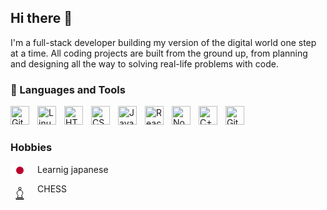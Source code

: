 ## Hi there 👋
I'm a full-stack developer building my version of the digital world one step at a time. All coding projects are built from the ground up, from planning and designing all the way to solving real-life problems with code.

### 🧰 Languages and Tools

<img align="left" alt="Git" width="30px" style="padding-right:10px;" src="https://cdn.jsdelivr.net/gh/devicons/devicon/icons/git/git-original.svg" />
<img align="left" alt="Linux" width="30px" style="padding-right:10px;" src="https://cdn.jsdelivr.net/gh/devicons/devicon/icons/linux/linux-original.svg" />
<img align="left" alt="HTML" width="30px" style="padding-right:10px;" src="https://cdn.jsdelivr.net/gh/devicons/devicon/icons/html5/html5-plain.svg" />
<img align="left" alt="CSS" width="30px" style="padding-right:10px;" src="https://cdn.jsdelivr.net/gh/devicons/devicon/icons/css3/css3-plain.svg" />
<img align="left" alt="JavaScript" width="30px" style="padding-right:10px;" src="https://cdn.jsdelivr.net/gh/devicons/devicon/icons/javascript/javascript-plain.svg" />
<img align="left" alt="React" width="30px" style="padding-right:10px;" src="https://cdn.jsdelivr.net/gh/devicons/devicon/icons/react/react-original.svg" />
<img align="left" alt="NodeJS" width="30px" style="padding-right:10px;" src="https://cdn.jsdelivr.net/gh/devicons/devicon/icons/nodejs/nodejs-original.svg" />
<img align="left" alt="C++" width="30px" style="padding-right:10px;" src="https://cdn.jsdelivr.net/gh/devicons/devicon/icons/cplusplus/cplusplus-line.svg" />
<img align="left" alt="GitHub" width="30px" style="padding-right:10px;" src="https://cdn.jsdelivr.net/gh/devicons/devicon/icons/github/github-original.svg" />

<br />

#

### Hobbies

<img align="left" alt="japanese" width="30px" style="padding-right:10px;"
     src="data:image/svg+xml;utf8,<svg xmlns='http://www.w3.org/2000/svg' viewBox='0 0 900 600'><rect width='900' height='600' fill='%23ffffff'/><circle cx='450' cy='300' r='180' fill='%23BC002D'/></svg>"> Learnig japanese

<img align="left" alt="chess" width="30px" style="padding-right:10px;"
     src="data:image/svg+xml;utf8,<svg xmlns='http://www.w3.org/2000/svg' viewBox='0 0 45 45'><path d='M22.5 9a3 3 0 100 6 3 3 0 000-6zm0 7c-4 0-7 3-7 7 0 2 1 4 3 5l-2 6h12l-2-6c2-1 3-3 3-5 0-4-3-7-7-7zm-9 20v2h18v-2H13z' fill='%23ffffff' stroke='%23000000' stroke-width='1.5'/></svg>">
CHESS

#

<!--
**Ashutosh165/Ashutosh165** is a ✨ _special_ ✨ repository because its `README.md` (this file) appears on your GitHub profile.

Here are some ideas to get you started:

- 🔭 I’m currently working on ...
- 🌱 I’m currently learning ...
- 👯 I’m looking to collaborate on ...
- 🤔 I’m looking for help with ...
- 💬 Ask me about ...
- 📫 How to reach me: ...
- 😄 Pronouns: ...
- ⚡ Fun fact: ...
-->
